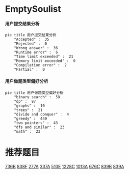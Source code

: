 # EmptySoulist

<!-- tabs:start -->



#### **用户提交结果分析**

```mermaid
pie title 用户提交结果分析
    "Accepted" :  35
    "Rejected" :  0
    "Wrong answer" :  36
    "Runtime error" :  6
    "Time limit exceeded" :  21
    "Memory limit exceeded" :  0
    "Compilation error" :  2
    "Partial" :  0
```

#### **用户做题类型偏好分析**

```mermaid
pie title 用户做题类型偏好分析
    "binary search" :  58
    "dp" :  87
    "graphs" :  10
    "trees" :  21
    "divide and conquer" :  4
    "greedy" :  449
    "two pointers" :  43
    "dfs and similar" :  23
    "math" :  23
```



<!-- tabs:end -->
# 推荐题目
[736B](https://codeforces.com/contest/736/problem/B)
[838F](https://codeforces.com/contest/838/problem/F)
[277A](https://codeforces.com/contest/277/problem/A)
[337A](https://codeforces.com/contest/337/problem/A)
[510E](https://codeforces.com/contest/510/problem/E)
[1228C](https://codeforces.com/contest/1228/problem/C)
[1013A](https://codeforces.com/contest/1013/problem/A)
[676C](https://codeforces.com/contest/676/problem/C)
[839B](https://codeforces.com/contest/839/problem/B)
[839A](https://codeforces.com/contest/839/problem/A)
